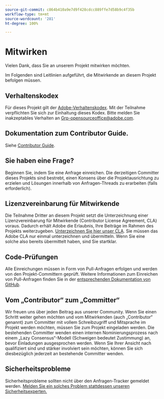 ```yaml
---
source-git-commit: c864b410a9e7d9f428cdcc889ffe7d58b9c4f35b
workflow-type: tm+mt
source-wordcount: '281'
ht-degree: 100%

---
```

# Mitwirken

Vielen Dank, dass Sie an unserem Projekt mitwirken möchten.

Im Folgenden sind Leitlinien aufgeführt, die Mitwirkende an diesem Projekt befolgen müssen.

## Verhaltenskodex

Für dieses Projekt gilt der [Adobe-Verhaltenskodex](code-of-conduct.md). Mit der Teilnahme verpflichten Sie sich zur Einhaltung dieses Kodex. Bitte melden Sie inakzeptables Verhalten an [Grp-opensourceoffice@adobe.com](mailto:Grp-opensourceoffice@adobe.com).

## Dokumentation zum Contributor Guide.

Siehe [Contributor Guide](https://experienceleague.adobe.com/docs/contributor/contributor-guide/introduction.html?lang=de).

## Sie haben eine Frage?

Beginnen Sie, indem Sie eine Anfrage einreichen. Die derzeitigen Committer dieses Projekts sind bestrebt, einen Konsens über die Projektausrichtung zu erzielen und Lösungen innerhalb von Anfragen-Threads zu erarbeiten (falls erforderlich).

## Lizenzvereinbarung für Mitwirkende

Die Teilnahme Dritter an diesem Projekt setzt die Unterzeichnung einer Lizenzvereinbarung für Mitwirkende (Contributor License Agreement, CLA) voraus. Dadurch erhält Adobe die Erlaubnis, Ihre Beiträge im Rahmen des Projekts weiterzugeben. [Unterzeichnen Sie hier unser CLA](http://opensource.adobe.com/cla.html). Sie müssen das Adobe CLA nur einmal unterzeichnen und übermitteln. Wenn Sie eine solche also bereits übermittelt haben, sind Sie startklar.

## Code-Prüfungen

Alle Einreichungen müssen in Form von Pull-Anfragen erfolgen und werden von den Projekt-Committern geprüft. Weitere Informationen zum Einreichen von Pull-Anfragen finden Sie in der [entsprechenden Dokumentation von GitHub](https://docs.github.com/de/pull-requests/collaborating-with-pull-requests/proposing-changes-to-your-work-with-pull-requests/about-pull-requests).

<!--
Lastly, please follow the [pull request template](PULL_REQUEST_TEMPLATE.md) when
submitting a pull request!
-->

## Vom „Contributor“ zum „Committer“

Wir freuen uns über jeden Beitrag aus unserer Community. Wenn Sie einen Schritt weiter gehen möchten und vom Mitwirkenden (auch „Contributor“ genannt) zum Committer mit vollem Schreibzugriff und Mitsprache im Projekt werden möchten, müssen Sie zum Projekt eingeladen werden. Die bestehenden Committer wenden einen internen Nominierungsprozess nach einem „Lazy Consensus“-Modell (Schweigen bedeutet Zustimmung) an, bevor Einladungen ausgesprochen werden. Wenn Sie Ihrer Ansicht nach qualifiziert sind und stärker involviert sein möchten, können Sie sich diesbezüglich jederzeit an bestehende Committer wenden.

## Sicherheitsprobleme

Sicherheitsprobleme sollten nicht über den Anfragen-Tracker gemeldet werden. [Melden Sie ein solches Problem stattdessen unseren Sicherheitsexperten.](https://helpx.adobe.com/de/security/alertus.html)

